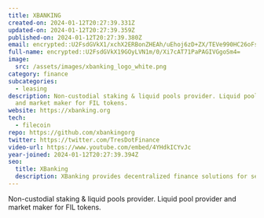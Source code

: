 ```yaml
---
title: XBANKING
created-on: 2024-01-12T20:27:39.331Z
updated-on: 2024-01-12T20:27:39.359Z
published-on: 2024-01-12T20:27:39.380Z
email: encrypted::U2FsdGVkX1/xchX2ERBonZHEAh/uEhoj6zD+ZX/TEVe990HC26oFskap5/7gMs8F
full-name: encrypted::U2FsdGVkX19GOyLVN1m/0/Xi7cAT71PaPAGIVGgoSm4=
image:
  src: /assets/images/xbanking_logo_white.png
category: finance
subcategories:
  - leasing
description: Non-custodial staking & liquid pools provider. Liquid pool provider
  and market maker for FIL tokens.
website: https://xbanking.org
tech:
  - filecoin
repo: https://github.com/xbankingorg
twitter: https://twitter.com/TresDotFinance
video-url: https://www.youtube.com/embed/4YHdkICYvJc
year-joined: 2024-01-12T20:27:39.394Z
seo:
  title: XBanking
  description: XBanking provides decentralized finance solutions for secure transactions.
---
```


Non-custodial staking & liquid pools provider. Liquid pool provider and market maker for FIL tokens.
